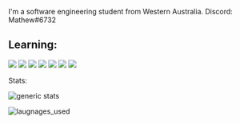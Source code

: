 I'm a software engineering student from Western Australia.
Discord: Mathew#6732</br>


## Learning:

![](https://img.shields.io/badge/lang-Python-blue) ![](https://img.shields.io/badge/lang-C++-blue) ![](https://img.shields.io/badge/lang-C%23-blue) ![](https://img.shields.io/badge/framework-.Net-blue) ![](https://img.shields.io/badge/lang-SQL-blue) ![](https://img.shields.io/badge/OS-Windows_11-blue) ![](https://img.shields.io/badge/editor-Visual_Studio_Code-blue)


Stats:

![generic stats](https://github-readme-stats.vercel.app/api/?username=MathewButtner&theme=react&layout=compact) 

![laugnages_used](https://github-readme-stats.vercel.app/api/top-langs/?username=MathewButtner&theme=react&layout=compact)

